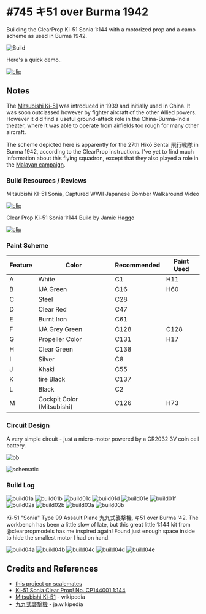 # #745 キ51 over Burma 1942

Building the ClearProp Ki-51 Sonia 1:144 with a motorized prop and a camo scheme as used in Burma 1942.

![Build](./assets/Ki51Burma_build.jpg?raw=true)

Here's a quick demo..

[![clip](https://img.youtube.com/vi/video_id/0.jpg)](https://www.youtube.com/watch?v=video_id)

## Notes

The [Mitsubishi Ki-51](https://en.wikipedia.org/wiki/Mitsubishi_Ki-51)
was introduced in 1939 and initially used in China. It was soon outclassed however by fighter aircraft of the other Allied powers.
However it did find a useful ground-attack role in the China-Burma-India theater, where it was able to operate from airfields too rough for many other aircraft.

The scheme depicted here is apparently for the 27th Hikō Sentai 飛行戦隊 in Burma 1942, according to the ClearProp instructions.
I've yet to find much information about this flying squadron, except that they also played a role in the
[Malayan campaign](https://en.wikipedia.org/wiki/Japanese_order_of_battle_during_the_Malayan_campaign).

### Build Resources / Reviews

Mitsubishi KI-51 Sonia, Captured WWII Japanese Bomber Walkaround Video

[![clip](https://img.youtube.com/vi/ais7oqwiGK4/0.jpg)](https://www.youtube.com/watch?v=ais7oqwiGK4)

Clear Prop Ki-51 Sonia 1:144 Build by Jamie Haggo

[![clip](https://img.youtube.com/vi/k9MJSpPsfdQ/0.jpg)](https://www.youtube.com/watch?v=k9MJSpPsfdQ)

### Paint Scheme

| Feature                | Color                      | Recommended | Paint Used |
|------------------------|----------------------------|-------------|------------|
| A                      | White                      | C1          | H11        |
| B                      | IJA Green                  | C16         | H60        |
| C                      | Steel                      | C28         |            |
| D                      | Clear Red                  | C47         |            |
| E                      | Burnt Iron                 | C61         |            |
| F                      | IJA Grey Green             | C128        | C128       |
| G                      | Propeller Color            | C131        | H17        |
| H                      | Clear Green                | C138        |            |
| I                      | Silver                     | C8          |            |
| J                      | Khaki                      | C55         |            |
| K                      | tire Black                 | C137        |            |
| L                      | Black                      | C2          |            |
| M                      | Cockpit Color (Mitsubishi) | C126        | H73        |

### Circuit Design

A very simple circuit - just a micro-motor powered by a CR2032 3V coin cell battery.

![bb](./assets/Ki51Burma_bb.jpg?raw=true)

![schematic](./assets/Ki51Burma_schematic.jpg?raw=true)

### Build Log

![build01a](./assets/build01a.jpg?raw=true)
![build01b](./assets/build01b.jpg?raw=true)
![build01c](./assets/build01c.jpg?raw=true)
![build01d](./assets/build01d.jpg?raw=true)
![build01e](./assets/build01e.jpg?raw=true)
![build01f](./assets/build01f.jpg?raw=true)
![build02a](./assets/build02a.jpg?raw=true)
![build02b](./assets/build02b.jpg?raw=true)
![build03a](./assets/build03a.jpg?raw=true)
![build03b](./assets/build03b.jpg?raw=true)

Ki-51 "Sonia" Type 99 Assault Plane 九九式襲撃機, キ51 over Burma '42.
The workbench has been a little slow of late, but this great little 1:144 kit from @clearpropmodels has me inspired again!
Found just enough space inside to hide the smallest motor I had on hand.

![build04a](./assets/build04a.jpg?raw=true)
![build04b](./assets/build04b.jpg?raw=true)
![build04c](./assets/build04c.jpg?raw=true)
![build04d](./assets/build04d.jpg?raw=true)
![build04e](./assets/build04e.jpg?raw=true)

## Credits and References

* [this project on scalemates](https://www.scalemates.com/profiles/mate.php?id=74137&p=projects&project=155969)
* [Ki-51 Sonia Clear Prop! No. CP144001 1:144](https://www.scalemates.com/kits/clear-prop-cp144001-ki-51-sonia--1266204)
* [Mitsubishi Ki-51](https://en.wikipedia.org/wiki/Mitsubishi_Ki-51) - wikipedia
* [九九式襲撃機](https://ja.wikipedia.org/wiki/%E4%B9%9D%E4%B9%9D%E5%BC%8F%E8%A5%B2%E6%92%83%E6%A9%9F) - ja.wikipedia

